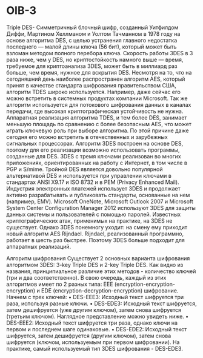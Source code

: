 # OIB-3
Triple DES- Cимметричный блочный шифр, созданный Уитфилдом Диффи, Мартином Хеллманом и Уолтом Тачманном в 1978 году на основе алгоритма DES, с целью устранения главного недостатка последнего — малой длины ключа (56 бит), который может быть взломан методом полного перебора ключа. Скорость работы 3DES в 3 раза ниже, чем у DES, но криптостойкость намного выше — время, требуемое для криптоанализа 3DES, может быть в миллиард раз больше, чем время, нужное для вскрытия DES. 
Несмотря на то, что на сегодняшний день наиболее распространен алгоритм AES, который принят в качестве стандарта шифрования правительством США, алгоритм TDES широко используется. Например, даже сейчас его можно встретить в системных продуктах компании Microsoft.
Так же алгоритм используется для потокового шифрования данных в каналах передачи, где высокая криптографическая устойчивость не нужна. Аппаратная реализация алгоритма TDES, и тем более DES, занимает меньшую площадь по сравнению с более безопасным AES, что может играть ключевую роль при выборе алгоритма. По этой причине даже сегодня его можно встретить в отечественных и зарубежных сигнальных процессорах. Алгоритм 3DES построен на основе DES, поэтому для его реализации возможно использовать программы, созданные для DES. 3DES с тремя ключами реализован во многих приложениях, ориентированных на работу с Интернет, в том числе в PGP и S/mime. Тройной DES является довольно популярной альтернативой DES и используется при управлении ключами в стандартах ANSI X9.17 и ISO 8732 и в PEM (Privacy Enhanced Mail). Индустрия электронных платежей использует 3DES и продолжает активно разрабатывать и публиковать стандарты, основанные на нем (например, EMV). Microsoft OneNote, Microsoft Outlook 2007 и Microsoft System Center Configuration Manager 2012 используют 3DES для защиты данных системы и пользователей с помощью паролей. Известных криптографических атак, применимых на практике, на 3DES не существует. Однако 3DES понемногу уходит: на смену ему приходит новый алгоритм AES Rijndael. Rijndael, реализованный программно, работает в шесть раз быстрее. Поэтому 3DES больше подходит для аппаратных реализаций. 

Алгоритм шифрования
Существует 2 основных варианта шифрования алгоритмом 3DES: 3-key Triple DES и 2-key Triple DES. Как видно из названия, принципиальное различие этих методов - количество ключей (три и два соответственно). В свою очередь, каждый из этих алгоритмов имеет по 2 разных типа: EEE (encryption-encryption-encryption) и EDE (encryption-decryption-encryption) шифрование. Начнем с трех ключей:
•	DES-EEE3: Исходный текст шифруется три раза, используя разные ключи.
•	DES-EDE3: Исходный текст шифруется, затем дешифруется (уже другим ключом), затем снова шифруется (третьим ключом). Наглядное представление можно увидеть ниже.
•	DES-EEE2: Исходный текст шифруется три раза, однако ключи на первом и последнем шаге одинаковые.
•	DES-EDE2: Исходный текст шифруется, затем дешифруется (другим ключом), затем снова шифруется (ключом, используемым при первом шифровании).
На практике, самый используемый тип 3DES шифрования - DES-EDE3.
